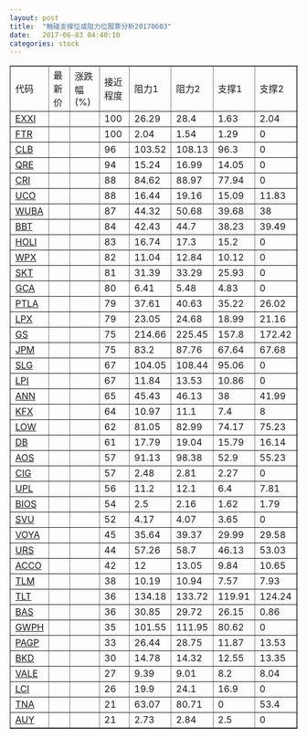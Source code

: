 ```yaml
---
layout: post
title:  "触碰支撑位或阻力位股票分析20170603"
date:   2017-06-03 04:40:10
categories: stock
---
```

<script type="text/javascript">
var stockList = []
stockList.push('gb_exxi');
stockList.push('gb_ftr');
stockList.push('gb_clb');
stockList.push('gb_qre');
stockList.push('gb_cri');
stockList.push('gb_uco');
stockList.push('gb_wuba');
stockList.push('gb_bbt');
stockList.push('gb_holi');
stockList.push('gb_wpx');
stockList.push('gb_skt');
stockList.push('gb_gca');
stockList.push('gb_ptla');
stockList.push('gb_lpx');
stockList.push('gb_gs');
stockList.push('gb_jpm');
stockList.push('gb_slg');
stockList.push('gb_lpi');
stockList.push('gb_ann');
stockList.push('gb_kfx');
stockList.push('gb_low');
stockList.push('gb_db');
stockList.push('gb_aos');
stockList.push('gb_cig');
stockList.push('gb_upl');
stockList.push('gb_bios');
stockList.push('gb_svu');
stockList.push('gb_voya');
stockList.push('gb_urs');
stockList.push('gb_acco');
stockList.push('gb_tlm');
stockList.push('gb_tlt');
stockList.push('gb_bas');
stockList.push('gb_gwph');
stockList.push('gb_pagp');
stockList.push('gb_bkd');
stockList.push('gb_vale');
stockList.push('gb_lci');
stockList.push('gb_tna');
stockList.push('gb_auy');
</script>
<table border="1">
 <tr>
 <td>代码</td>
 <td>最新价</td>
 <td>涨跌幅(%)</td>
 <td>接近程度</td>
 <td>阻力1</td>
 <td>阻力2</td>
 <td>支撑1</td>
 <td>支撑2</td>
</tr>
  <tr id="exxi" class="red">
  <td><a href="http://stock.finance.sina.com.cn/usstock/quotes/EXXI.html" target="_blank">EXXI</a></td><td></td><td></td><td>100</td><td>26.29</td><td>28.4</td><td>1.63</td><td>2.04</td></tr>
  <tr id="ftr" class="green">
  <td><a href="http://stock.finance.sina.com.cn/usstock/quotes/FTR.html" target="_blank">FTR</a></td><td></td><td></td><td>100</td><td>2.04</td><td>1.54</td><td>1.29</td><td>0</td></tr>
  <tr id="clb" class="red">
  <td><a href="http://stock.finance.sina.com.cn/usstock/quotes/CLB.html" target="_blank">CLB</a></td><td></td><td></td><td>96</td><td>103.52</td><td>108.13</td><td>96.3</td><td>0</td></tr>
  <tr id="qre" class="red">
  <td><a href="http://stock.finance.sina.com.cn/usstock/quotes/QRE.html" target="_blank">QRE</a></td><td></td><td></td><td>94</td><td>15.24</td><td>16.99</td><td>14.05</td><td>0</td></tr>
  <tr id="cri" class="red">
  <td><a href="http://stock.finance.sina.com.cn/usstock/quotes/CRI.html" target="_blank">CRI</a></td><td></td><td></td><td>88</td><td>84.62</td><td>88.97</td><td>77.94</td><td>0</td></tr>
  <tr id="uco" class="red">
  <td><a href="http://stock.finance.sina.com.cn/usstock/quotes/UCO.html" target="_blank">UCO</a></td><td></td><td></td><td>88</td><td>16.44</td><td>19.16</td><td>15.09</td><td>11.83</td></tr>
  <tr id="wuba" class="red">
  <td><a href="http://stock.finance.sina.com.cn/usstock/quotes/WUBA.html" target="_blank">WUBA</a></td><td></td><td></td><td>87</td><td>44.32</td><td>50.68</td><td>39.68</td><td>38</td></tr>
  <tr id="bbt" class="red">
  <td><a href="http://stock.finance.sina.com.cn/usstock/quotes/BBT.html" target="_blank">BBT</a></td><td></td><td></td><td>84</td><td>42.43</td><td>44.7</td><td>38.23</td><td>39.49</td></tr>
  <tr id="holi" class="red">
  <td><a href="http://stock.finance.sina.com.cn/usstock/quotes/HOLI.html" target="_blank">HOLI</a></td><td></td><td></td><td>83</td><td>16.74</td><td>17.3</td><td>15.2</td><td>0</td></tr>
  <tr id="wpx" class="red">
  <td><a href="http://stock.finance.sina.com.cn/usstock/quotes/WPX.html" target="_blank">WPX</a></td><td></td><td></td><td>82</td><td>11.04</td><td>12.84</td><td>10.12</td><td>0</td></tr>
  <tr id="skt" class="green">
  <td><a href="http://stock.finance.sina.com.cn/usstock/quotes/SKT.html" target="_blank">SKT</a></td><td></td><td></td><td>81</td><td>31.39</td><td>33.29</td><td>25.93</td><td>0</td></tr>
  <tr id="gca" class="green">
  <td><a href="http://stock.finance.sina.com.cn/usstock/quotes/GCA.html" target="_blank">GCA</a></td><td></td><td></td><td>80</td><td>6.41</td><td>5.48</td><td>4.83</td><td>0</td></tr>
  <tr id="ptla" class="red">
  <td><a href="http://stock.finance.sina.com.cn/usstock/quotes/PTLA.html" target="_blank">PTLA</a></td><td></td><td></td><td>79</td><td>37.61</td><td>40.63</td><td>35.22</td><td>26.02</td></tr>
  <tr id="lpx" class="red">
  <td><a href="http://stock.finance.sina.com.cn/usstock/quotes/LPX.html" target="_blank">LPX</a></td><td></td><td></td><td>79</td><td>23.05</td><td>24.68</td><td>18.99</td><td>21.16</td></tr>
  <tr id="gs" class="red">
  <td><a href="http://stock.finance.sina.com.cn/usstock/quotes/GS.html" target="_blank">GS</a></td><td></td><td></td><td>75</td><td>214.66</td><td>225.45</td><td>157.8</td><td>172.42</td></tr>
  <tr id="jpm" class="red">
  <td><a href="http://stock.finance.sina.com.cn/usstock/quotes/JPM.html" target="_blank">JPM</a></td><td></td><td></td><td>75</td><td>83.2</td><td>87.76</td><td>67.64</td><td>67.68</td></tr>
  <tr id="slg" class="red">
  <td><a href="http://stock.finance.sina.com.cn/usstock/quotes/SLG.html" target="_blank">SLG</a></td><td></td><td></td><td>67</td><td>104.05</td><td>108.44</td><td>95.06</td><td>0</td></tr>
  <tr id="lpi" class="red">
  <td><a href="http://stock.finance.sina.com.cn/usstock/quotes/LPI.html" target="_blank">LPI</a></td><td></td><td></td><td>67</td><td>11.84</td><td>13.53</td><td>10.86</td><td>0</td></tr>
  <tr id="ann" class="red">
  <td><a href="http://stock.finance.sina.com.cn/usstock/quotes/ANN.html" target="_blank">ANN</a></td><td></td><td></td><td>65</td><td>45.43</td><td>46.13</td><td>38</td><td>41.99</td></tr>
  <tr id="kfx" class="green">
  <td><a href="http://stock.finance.sina.com.cn/usstock/quotes/KFX.html" target="_blank">KFX</a></td><td></td><td></td><td>64</td><td>10.97</td><td>11.1</td><td>7.4</td><td>8</td></tr>
  <tr id="low" class="red">
  <td><a href="http://stock.finance.sina.com.cn/usstock/quotes/LOW.html" target="_blank">LOW</a></td><td></td><td></td><td>62</td><td>81.05</td><td>82.99</td><td>74.17</td><td>75.23</td></tr>
  <tr id="db" class="red">
  <td><a href="http://stock.finance.sina.com.cn/usstock/quotes/DB.html" target="_blank">DB</a></td><td></td><td></td><td>61</td><td>17.79</td><td>19.04</td><td>15.79</td><td>16.14</td></tr>
  <tr id="aos" class="green">
  <td><a href="http://stock.finance.sina.com.cn/usstock/quotes/AOS.html" target="_blank">AOS</a></td><td></td><td></td><td>57</td><td>91.13</td><td>98.38</td><td>52.9</td><td>55.23</td></tr>
  <tr id="cig" class="green">
  <td><a href="http://stock.finance.sina.com.cn/usstock/quotes/CIG.html" target="_blank">CIG</a></td><td></td><td></td><td>57</td><td>2.48</td><td>2.81</td><td>2.27</td><td>0</td></tr>
  <tr id="upl" class="red">
  <td><a href="http://stock.finance.sina.com.cn/usstock/quotes/UPL.html" target="_blank">UPL</a></td><td></td><td></td><td>56</td><td>11.2</td><td>12.1</td><td>6.4</td><td>7.81</td></tr>
  <tr id="bios" class="red">
  <td><a href="http://stock.finance.sina.com.cn/usstock/quotes/BIOS.html" target="_blank">BIOS</a></td><td></td><td></td><td>54</td><td>2.5</td><td>2.16</td><td>1.62</td><td>1.79</td></tr>
  <tr id="svu" class="red">
  <td><a href="http://stock.finance.sina.com.cn/usstock/quotes/SVU.html" target="_blank">SVU</a></td><td></td><td></td><td>52</td><td>4.17</td><td>4.07</td><td>3.65</td><td>0</td></tr>
  <tr id="voya" class="red">
  <td><a href="http://stock.finance.sina.com.cn/usstock/quotes/VOYA.html" target="_blank">VOYA</a></td><td></td><td></td><td>45</td><td>35.64</td><td>39.37</td><td>29.99</td><td>29.58</td></tr>
  <tr id="urs" class="green">
  <td><a href="http://stock.finance.sina.com.cn/usstock/quotes/URS.html" target="_blank">URS</a></td><td></td><td></td><td>44</td><td>57.26</td><td>58.7</td><td>46.13</td><td>53.03</td></tr>
  <tr id="acco" class="red">
  <td><a href="http://stock.finance.sina.com.cn/usstock/quotes/ACCO.html" target="_blank">ACCO</a></td><td></td><td></td><td>42</td><td>12</td><td>13.05</td><td>9.84</td><td>10.65</td></tr>
  <tr id="tlm" class="green">
  <td><a href="http://stock.finance.sina.com.cn/usstock/quotes/TLM.html" target="_blank">TLM</a></td><td></td><td></td><td>38</td><td>10.19</td><td>10.94</td><td>7.57</td><td>7.93</td></tr>
  <tr id="tlt" class="green">
  <td><a href="http://stock.finance.sina.com.cn/usstock/quotes/TLT.html" target="_blank">TLT</a></td><td></td><td></td><td>36</td><td>134.18</td><td>133.72</td><td>119.91</td><td>124.24</td></tr>
  <tr id="bas" class="green">
  <td><a href="http://stock.finance.sina.com.cn/usstock/quotes/BAS.html" target="_blank">BAS</a></td><td></td><td></td><td>36</td><td>30.85</td><td>29.72</td><td>26.15</td><td>0.86</td></tr>
  <tr id="gwph" class="green">
  <td><a href="http://stock.finance.sina.com.cn/usstock/quotes/GWPH.html" target="_blank">GWPH</a></td><td></td><td></td><td>35</td><td>101.55</td><td>111.95</td><td>80.62</td><td>0</td></tr>
  <tr id="pagp" class="green">
  <td><a href="http://stock.finance.sina.com.cn/usstock/quotes/PAGP.html" target="_blank">PAGP</a></td><td></td><td></td><td>33</td><td>26.44</td><td>28.75</td><td>11.87</td><td>13.53</td></tr>
  <tr id="bkd" class="red">
  <td><a href="http://stock.finance.sina.com.cn/usstock/quotes/BKD.html" target="_blank">BKD</a></td><td></td><td></td><td>30</td><td>14.78</td><td>14.32</td><td>12.55</td><td>13.35</td></tr>
  <tr id="vale" class="green">
  <td><a href="http://stock.finance.sina.com.cn/usstock/quotes/VALE.html" target="_blank">VALE</a></td><td></td><td></td><td>27</td><td>9.39</td><td>9.01</td><td>8.2</td><td>8.04</td></tr>
  <tr id="lci" class="red">
  <td><a href="http://stock.finance.sina.com.cn/usstock/quotes/LCI.html" target="_blank">LCI</a></td><td></td><td></td><td>26</td><td>19.9</td><td>24.1</td><td>16.9</td><td>0</td></tr>
  <tr id="tna" class="green">
  <td><a href="http://stock.finance.sina.com.cn/usstock/quotes/TNA.html" target="_blank">TNA</a></td><td></td><td></td><td>21</td><td>63.07</td><td>80.71</td><td>0</td><td>53.4</td></tr>
  <tr id="auy" class="green">
  <td><a href="http://stock.finance.sina.com.cn/usstock/quotes/AUY.html" target="_blank">AUY</a></td><td></td><td></td><td>21</td><td>2.73</td><td>2.84</td><td>2.5</td><td>0</td></tr>
</table>
